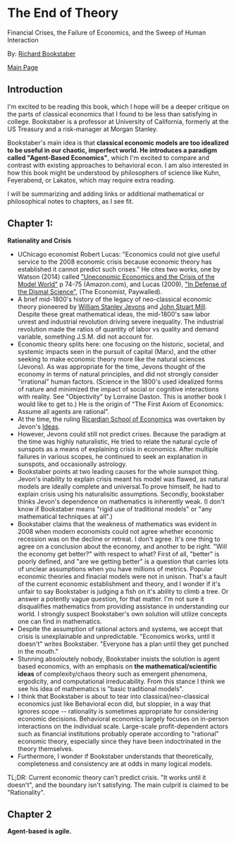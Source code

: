 # The End of Theory

Financial Crises, the Failure of Economics, and the Sweep of Human Interaction

By: [Richard Bookstaber](https://en.wikipedia.org/wiki/Richard_Bookstaber)

[Main Page](https://ejjaffe.github.io/ejaffe-books/)

## Introduction
I'm excited to be reading this book, which I hope will be a deeper critique on the parts of classical economics that I found to be less than satisfying in college. Bookstaber is a professor at University of California, formerly at the US Treasury and a risk-manager at Morgan Stanley. 

Bookstaber's main idea is that **classical economic models are too idealized to be useful in our chaotic, imperfect world. He introduces a paradigm called "Agent-Based Economics"**, which I'm excited to compare and contrast with existing approaches to behavioral econ. I am also interested in how this book might be understood by philosophers of science like Kuhn, Feyerabend, or Lakatos, which may require extra reading.

I will be summarizing and adding links or additional mathematical or philosophical notes to chapters, as I see fit.

## Chapter 1: 
**Rationality and Crisis**
* UChicago economist Robert Lucas: "Economics could not give useful service to the 2008 economic crisis because economic theory has established it cannot predict such crises." He cites two works, one by Watson (2014) called ["Uneconomic Economics and the Crisis of the Model World"](https://www.amazon.com/Uneconomic-Economics-Building-Sustainable-Political/dp/1137385480) p 74-75 (Amazon.com), and Lucas (2009), ["In Defense of the Dismal Science"](https://www.economist.com/finance-and-economics/2009/08/06/in-defence-of-the-dismal-science), (The Economist, Paywalled).
* A brief mid-1800's history of the legacy of neo-classical economic theory pioneered by [William Stanley Jevons](https://en.wikipedia.org/wiki/William_Stanley_Jevons) and [John Stuart Mill](https://en.wikipedia.org/wiki/John_Stuart_Mill). Despite these great mathematical ideas, the mid-1800's saw labor unrest and industrial revolution driving severe inequality. The industrial revolution made the ratios of quantity of labor vs quality and demand variable, something J.S.M. did not account for.
* Economic theory splits here: one focusing on the historic, societal, and systemic impacts seen in the pursuit of capital (Marx), and the other seeking to make economic theory more like the natural sciences (Jevons). As was appropriate for the time, Jevons thought of the economy in terms of natural principles, and did not strongly consider "irrational" human factors. (Science in the 1800's used idealized forms of nature and minimized the impact of social or cognitive interactions with reality. See "Objectivity" by Lorraine Daston. This is another book I would like to get to.) He is the origin of "The First Axiom of Economics: Assume all agents are rational".
* At the time, the ruling [Ricardian School of Economics](https://en.wikipedia.org/wiki/Ricardian_economics) was overtaken by Jevon's [Ideas](https://plato.stanford.edu/entries/william-jevons/#Eco).
* However, Jevons could still not predict crises. Because the paradigm at the time was highly naturalistic, He tried to relate the natural cycle of sunspots as a means of explaining crisis in economics. After multiple failures in various scopes, he continued to seek an explanation in sunspots, and occasionally astrology.
* Bookstaber points at two leading causes for the whole sunspot thing. Jevon's inability to explain crisis meant his model was flawed, as natural models are ideally complete and universal.To prove himself, he had to explain crisis using his naturalisitic assumptions. Secondly, bookstaber thinks Jevon's dependence on mathematics is inherently weak. (I don't know if Bookstaber means "rigid use of traditional models" or "any mathematical techniques at all".)
* Bookstaber claims that the weakness of mathematics was evident in 2008 when modern economists could not agree whether economic recession was on the decline or retreat. I don't agree. It's one thing to agree on a conclusion about the economy, and another to be right. "Will the economy get better?" with respect to what? First of all, "better" is poorly defined, and "are we getting better" is a question that carries lots of unclear assumptions when you have millions of metrics.  Popular economic theories and finacial models were not in unison. That's a fault of the current economic establishment and theory, and I wonder if it's unfair to say Bookstaber is judging a fish on it's ability to climb a tree. Or answer a potently vague question, for that matter. I'm not sure it disqualifies mathematics from providing assistance in understanding our world. I strongly suspect Bookstaber's own solution will utilize concepts one can find in mathematics.
* Despite the assumption of rational actors and systems, we accept that crisis is unexplainable and unpredictable. "Economics works, until it doesn't" writes Bookstaber. "Everyone has a plan until they get punched in the mouth."
* Stunning absoloutely nobody, Bookstaber insists the solution is agent based economics, with an emphasis on **the mathematical/scientific ideas** of complexity/chaos theory such as emergent phenomena, ergodicity, and computational irreducability. From this stance I think we see his idea of mathematics is "basic traditional models".
* I think that Bookstaber is about to tear into classical/neo-classical economics just like Behavioral econ did, but sloppier, in a way that ignores scope -- rationality is sometimes appropriate for considering economic decisions. Behavioral economics largely focuses on in-person interactions on the individual scale. Large-scale profit-dependent actors such as financial institutions probably operate  according to "rational" economic theory, especially since they have been indoctrinated in the theory themselves.
* Furthermore, I wonder if Bookstaber understands that theoretically, completeness and consistency are at odds in many logical models.

TL;DR: Current economic theory can't predict crisis. "It works until it doesn't", and the boundary isn't satisfying. The main culprit is claimed to be "Rationality".
## Chapter 2
**Agent-based is agile.**
